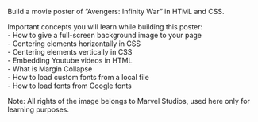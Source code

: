 Build a movie poster of “Avengers: Infinity War” in HTML and CSS.  

Important concepts you will learn while building this poster:  
	- How to give a full-screen background image to your page  
	- Centering elements horizontally in CSS  
	- Centering elements vertically in CSS  
	- Embedding Youtube videos in HTML  
	- What is Margin Collapse  
	- How to load custom fonts from a local file  
	- How to load fonts from Google fonts  

Note: All rights of the image belongs to Marvel Studios, used here only for learning purposes.  
